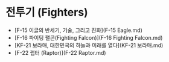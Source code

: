 # 전투기 (Fighters)

- [F-15 이글의 반세기, 기술, 그리고 진화](F-15 Eagle.md)
- [F-16 파이팅 팰콘(Fighting Falcon)](F-16 Fighting Falcon.md)
- [KF-21 보라매, 대한민국의 하늘과 미래를 열다](KF-21 보라매.md)
- [F-22 랩터 (Raptor)](F-22 Raptor.md)
